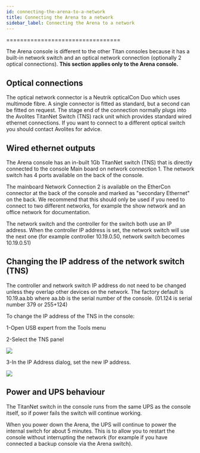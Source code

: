 ```yaml
---
id: connecting-the-arena-to-a-network 
title: Connecting the Arena to a network
sidebar_label: Connecting the Arena to a network
---
```

=================================

The Arena console is different to the other Titan consoles because it
has a built-in network switch and an optical network connection
(optionally 2 optical connections). **This section applies only to the
Arena console.**

Optical connections
-------------------

The optical network connector is a Neutrik opticalCon Duo which uses
multimode fibre. A single connector is fitted as standard, but a second
can be fitted on request. The stage end of the connection normally plugs
into the Avolites TitanNet Switch (TNS) rack unit which provides
standard wired ethernet connections. If you want to connect to a
different optical switch you should contact Avolites for advice.

Wired ethernet outputs
----------------------

The Arena console has an in-built 1Gb TitanNet switch (TNS) that is
directly connected to the console Main board on network connection 1.
The network switch has 4 ports available on the back of the console.

The mainboard Network Connection 2 is available on the EtherCon
connector at the back of the console and marked as "secondary Ethernet"
on the back. We recommend that this should only be used if you need to
connect to two different networks, for example the show network and an
office network for documentation.

The network switch and the controller for the switch both use an IP
address. When the controller IP address is set, the network switch will
use the next one (for example controller 10.19.0.50, network switch
becomes 10.19.0.51)

Changing the IP address of the network switch (TNS)
---------------------------------------------------

The controller and network switch IP address do not need to be changed
unless they overlap other devices on the network. The factory default is
10.19.aa.bb where aa.bb is the serial number of the console. (01.124 is
serial number 379 or 255+124)

To change the IP address of the TNS in the console:

1-Open USB expert from the Tools menu

2-Select the TNS panel

![](/docs/images/image354.png)

3-In the IP Address dialog, set the new IP address.

![](/docs/images/image355.png)

Power and UPS behaviour 
-----------------------

The TitanNet switch in the console runs from the same UPS as the console
itself, so if power fails the switch will continue working.

When you power down the Arena, the UPS will continue to power the
internal switch for about 5 minutes. This is to allow you to restart the
console without interrupting the network (for example if you have
connected a backup console via the Arena switch).



